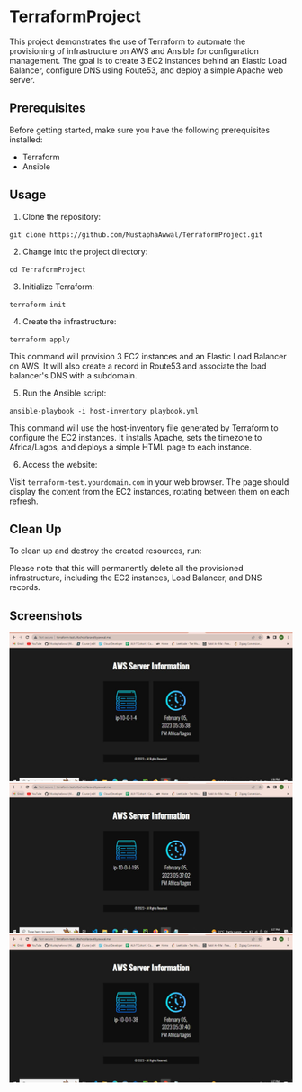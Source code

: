 # TerraformProject

This project demonstrates the use of Terraform to automate the provisioning of infrastructure on AWS and Ansible for configuration management. The goal is to create 3 EC2 instances behind an Elastic Load Balancer, configure DNS using Route53, and deploy a simple Apache web server.

## Prerequisites

Before getting started, make sure you have the following prerequisites installed:

- Terraform
- Ansible

## Usage

1. Clone the repository:

`git clone https://github.com/MustaphaAwwal/TerraformProject.git`

2. Change into the project directory:

`cd TerraformProject`

3. Initialize Terraform:

`terraform init`

4. Create the infrastructure:

`terraform apply`

This command will provision 3 EC2 instances and an Elastic Load Balancer on AWS. It will also create a record in Route53 and associate the load balancer's DNS with a subdomain.

5. Run the Ansible script:

`ansible-playbook -i host-inventory playbook.yml`

This command will use the host-inventory file generated by Terraform to configure the EC2 instances. It installs Apache, sets the timezone to Africa/Lagos, and deploys a simple HTML page to each instance.

6. Access the website:

Visit `terraform-test.yourdomain.com` in your web browser. The page should display the content from the EC2 instances, rotating between them on each refresh.

## Clean Up

To clean up and destroy the created resources, run:

Please note that this will permanently delete all the provisioned infrastructure, including the EC2 instances, Load Balancer, and DNS records.

## Screenshots
![instance](./screenshot/instance.JPG)
![instance.JPG](./screenshot/instance.2JPG.JPG)
![instance3](./screenshot/instance3.JPG)
